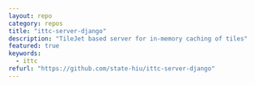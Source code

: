 ```yaml
---
layout: repo
category: repos
title: "ittc-server-django"
description: "TileJet based server for in-memory caching of tiles"
featured: true
keywords:
  - ittc
refurl: "https://github.com/state-hiu/ittc-server-django"
---
```

